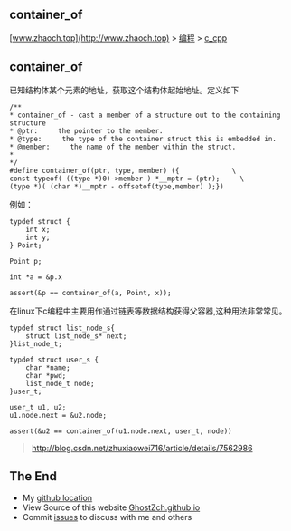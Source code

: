 ## container_of

[www.zhaoch.top](http://www.zhaoch.top) > [编程](http://www.zhaoch.top/编程) > [c_cpp](http://www.zhaoch.top/编程/c_cpp)

## container_of

已知结构体某个元素的地址，获取这个结构体起始地址。定义如下

    /**
    * container_of - cast a member of a structure out to the containing structure
    * @ptr:     the pointer to the member.
    * @type:     the type of the container struct this is embedded in.
    * @member:     the name of the member within the struct.
    *
    */
    #define container_of(ptr, type, member) ({             \
    const typeof( ((type *)0)->member ) *__mptr = (ptr);     \
    (type *)( (char *)__mptr - offsetof(type,member) );})

例如：

    typdef struct {
        int x;
        int y;
    } Point;

    Point p;

    int *a = &p.x

    assert(&p == container_of(a, Point, x));

在linux下c编程中主要用作通过链表等数据结构获得父容器,这种用法非常常见。

    typdef struct list_node_s{
        struct list_node_s* next;
    }list_node_t;

    typdef struct user_s {
        char *name;
        char *pwd;
        list_node_t node;
    }user_t;

    user_t u1, u2;
    u1.node.next = &u2.node;

    assert(&u2 == container_of(u1.node.next, user_t, node))

> http://blog.csdn.net/zhuxiaowei716/article/details/7562986


## The End

+ My [github location](https://github.com/GhostZCH/)
+ View Source of this website [GhostZch.github.io](https://github.com/GhostZCH/GhostZch.github.io/)
+ Commit [issues](https://github.com/GhostZCH/GhostZch.github.io/issues) to discuss with me and others
